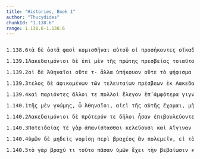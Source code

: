 ```yaml
---
title: "Histories, Book 1"
author: "Thucydides"
chunkId: "1.138.6"
range: 1.138.6-1.138.6
---
```


<pre class="greek prose syntax" data-urn="urn:cts:greekLit:tlg0003.tlg001"><p><span class="subdoc" data-subdoc="1.138.6">1.138.6</span><span class="sentence"><span class=" accusative" data-flags="l-p---na-" data-head="3" data-id="1" data-lemma="ὁ">τὰ </span><span class=" " data-flags="d--------" data-head="4" data-id="2" data-lemma="δέ">δὲ </span><span class=" accusative" data-def="d)Fr, bone, the bleached bones of the dead" data-flags="n-p---na-" data-head="12" data-id="3" data-lemma="ὀστέον">ὀστᾶ </span><span class="verb " data-def="Spir. Prooem., Eratosth.Prooem, say, affirm, assert, shall we say of" data-flags="v3ppia---" data-head="0" data-id="4" data-lemma="φημί">φασὶ </span><span class="verb " data-def="take care of, provide for, receive, treat, attended to" data-flags="v--anp---" data-head="12" data-id="5" data-lemma="κομίζω">κομισθῆναι </span><span class=" genitive" data-def="self, him, her, it, the very one, the same" data-flags="p-s---mg-" data-head="3" data-id="6" data-lemma="αὐτός">αὐτοῦ </span><span class=" nominative" data-flags="l-p---mn-" data-head="8" data-id="7" data-lemma="ὁ">οἱ </span><span class="verb nominative" data-def="to have come, be at hand, be present, reach, belong to" data-flags="v-pppamn-" data-head="4" data-id="8" data-lemma="προσήκω">προσήκοντες </span><span class=" " data-def="to one's house, home, country, homewards, to people's houses" data-flags="d--------" data-head="5" data-id="9" data-lemma="οἴκαδε">οἴκαδε </span><span class="verb genitive" data-def="urge, drive on, exhort, bid, order" data-flags="v-sapamg-" data-head="5" data-id="10" data-lemma="κελεύω">κελεύσαντος </span><span class=" genitive" data-def="the person there, that person, thing, the more remote" data-flags="p-s---mg-" data-head="10" data-id="11" data-lemma="ἐκεῖνος">ἐκείνου </span><span class=" " data-flags="c--------" data-head="4" data-id="12" data-lemma="καί">καὶ </span><span class="verb " data-def="l), Alc, set, put, place, set" data-flags="v--anp---" data-head="12" data-id="13" data-lemma="τίθημι">τεθῆναι </span><span class=" " data-flags="d--------" data-head="13" data-id="14" data-lemma="κρύφα">κρύφα </span><span class=" genitive" data-flags="n-p---mg-" data-head="14" data-id="15" data-lemma="Ἀθήναιος">Ἀθηναίων </span><span class=" " data-def="into, to, into" data-flags="r--------" data-head="13" data-id="16" data-lemma="εἰς">ἐν </span><span class=" dative" data-flags="l-s---fd-" data-head="18" data-id="17" data-lemma="ὁ">τῇ </span><span class=" dative" data-flags="n-s---fd-" data-head="16" data-id="18" data-lemma="Ἀττική">Ἀττικῇ</span><span class=" " data-flags="u--------" data-head="0" data-id="19" data-lemma="·">· </span></span><span class="sentence"><span class=" " data-flags="d--------" data-head="3" data-id="1" data-lemma="οὐ">οὐ </span><span class=" " data-def="for, yes, . . , no, ay doubtless" data-flags="d--------" data-head="3" data-id="2" data-lemma="γάρ">γὰρ </span><span class="verb " data-def="it is allowed, is possible, 'licet esse beatis', since it was possible" data-flags="v3siia---" data-head="0" data-id="3" data-lemma="ἔξεστι">ἐξῆν </span><span class="verb " data-def="honour with funeral rites, to carry out to burial, burial expenses" data-flags="v--pna---" data-head="3" data-id="4" data-lemma="θάπτω">θάπτειν </span><span class=" " data-def="so, thus, as, how" data-flags="d--------" data-head="8" data-id="5" data-lemma="ὡς">ὡς </span><span class=" " data-flags="r--------" data-head="8" data-id="6" data-lemma="ἐπί">ἐπὶ </span><span class=" dative" data-def="abandonment in need, betrayal, treason" data-flags="n-s---fd-" data-head="6" data-id="7" data-lemma="προδοσία">προδοσίᾳ </span><span class="verb genitive" data-def="flee, take flight, ran, flee" data-flags="v-sppamg-" data-head="4" data-id="8" data-lemma="φεύγω">φεύγοντος</span><span class=" " data-flags="u--------" data-head="0" data-id="9" data-lemma=".">. </span></span><span class="sentence"><span class=" nominative" data-flags="l-p---nn-" data-head="20" data-id="1" data-lemma="ὁ">τὰ </span><span class=" " data-def="indeed, of a truth, but, indeed" data-flags="d--------" data-head="20" data-id="2" data-lemma="μέν">μὲν </span><span class=" " data-flags="r--------" data-head="1" data-id="3" data-lemma="κατά">κατὰ </span><span class=" accusative" data-flags="n-s---ma-" data-head="7" data-id="4" data-lemma="Παυσανίας">Παυσανίαν </span><span class=" accusative" data-flags="l-s---ma-" data-head="4" data-id="5" data-lemma="ὁ">τὸν </span><span class=" accusative" data-flags="a-s---ma-" data-head="4" data-id="6" data-lemma="Λακεδαιμόνιος">Λακεδαιμόνιον </span><span class=" " data-flags="c--------" data-head="3" data-id="7" data-lemma="καί">καὶ </span><span class=" accusative" data-flags="n-s---ma-" data-head="7" data-id="8" data-lemma="Θεμιστοκλῆς">Θεμιστοκλέα </span><span class=" accusative" data-flags="l-s---ma-" data-head="8" data-id="9" data-lemma="ὁ">τὸν </span><span class=" accusative" data-flags="a-s---ma-" data-head="8" data-id="10" data-lemma="Ἀθηναῖος">Ἀθηναῖον</span><span class=" " data-flags="u--------" data-head="0" data-id="11" data-lemma=",">, </span><span class=" accusative" data-def="bright, radiant, bright, toga candida" data-flags="a-p---mas" data-head="13" data-id="12" data-lemma="λαμπρός">λαμπροτάτους </span><span class="verb accusative" data-def="come into a new state of being, come into being, to be born" data-flags="v-papmma-" data-head="7" data-id="13" data-lemma="γίγνομαι">γενομένους </span><span class=" genitive" data-flags="l-p---mg-" data-head="17" data-id="14" data-lemma="ὁ">τῶν </span><span class=" " data-flags="r--------" data-head="17" data-id="15" data-lemma="κατά">καθ̓ </span><span class=" accusative" data-def="Stadtrecht von Gortyn, of himself, herself, itself, itself, absolutely" data-flags="p-p---ma-" data-head="15" data-id="16" data-lemma="ἑαυτοῦ">ἑαυτοὺς </span><span class=" genitive" data-def="the Thessalian tribe of which Hellen was the reputed chief, non-Egyptian, pagan" data-flags="n-p---mg-" data-head="12" data-id="17" data-lemma="Ἕλλην">Ἑλλήνων</span><span class=" " data-flags="u--------" data-head="0" data-id="18" data-lemma=",">, </span><span class=" " data-def="in this way, manner, so, thus, thus, as follows" data-flags="d--------" data-head="20" data-id="19" data-lemma="οὕτως">οὕτως </span><span class="verb " data-def="bring to pass, accomplish, fulfil, bring about" data-flags="v3saia---" data-head="0" data-id="20" data-lemma="τελευτάω">ἐτελεύτησεν</span><span class=" " data-flags="u--------" data-head="0" data-id="21" data-lemma=".">. </span></span></p><p><span class="subdoc" data-subdoc="1.139.1">1.139.1</span><span class="sentence"><span class=" nominative" data-flags="n-p---mn-" data-head="11" data-id="1" data-lemma="Λακεδαιμόνιος">Λακεδαιμόνιοι </span><span class=" " data-flags="d--------" data-head="11" data-id="2" data-lemma="δέ">δὲ </span><span class=" " data-flags="r--------" data-head="9" data-id="3" data-lemma="ἐπί">ἐπὶ </span><span class=" " data-def="indeed, of a truth, but, indeed" data-flags="d--------" data-head="11" data-id="4" data-lemma="μέν">μὲν </span><span class=" genitive" data-flags="l-s---fg-" data-head="7" data-id="5" data-lemma="ὁ">τῆς </span><span class=" genitive" data-flags="a-s---fg-" data-head="7" data-id="6" data-lemma="πρῶτος">πρώτης </span><span class=" genitive" data-flags="n-s---fg-" data-head="3" data-id="7" data-lemma="πρέσβεια">πρεσβείας </span><span class=" accusative" data-def="such as this, so good, so noble, so bad, so great a thing" data-flags="p-p---na-" data-head="9" data-id="8" data-lemma="τοιοῦτος">τοιαῦτα </span><span class="verb " data-def="put upon, as a duty, enjoin, order" data-flags="v3paia---" data-head="11" data-id="9" data-lemma="ἐπιτάσσω">ἐπέταξάν </span><span class=" " data-flags="d--------" data-head="11" data-id="10" data-lemma="τε">τε </span><span class=" " data-flags="c--------" data-head="0" data-id="11" data-lemma="καί">καὶ </span><span class="verb " data-def="bid, command in turn, to be bidden, in turn" data-flags="v3paip---" data-head="11" data-id="12" data-lemma="ἀντικελεύω">ἀντεκελεύσθησαν </span><span class=" " data-def="round about, all round, on both sides, pári" data-flags="r--------" data-head="12" data-id="13" data-lemma="περί">περὶ </span><span class=" genitive" data-flags="l-p---mg-" data-head="15" data-id="14" data-lemma="ὁ">τῶν </span><span class=" genitive" data-def="under a curse, pollution, who has invoked a curse upon his head" data-flags="a-p---mg-" data-head="17" data-id="15" data-lemma="ἐναγής">ἐναγῶν </span><span class=" genitive" data-flags="l-s---fg-" data-head="17" data-id="16" data-lemma="ὁ">τῆς </span><span class=" genitive" data-def="driving away, banishing, driving, away" data-flags="n-s---fg-" data-head="13" data-id="17" data-lemma="ἔλασις">ἐλάσεως</span><span class=" " data-flags="u--------" data-head="0" data-id="18" data-lemma="·">· </span></span><span class="sentence"><span class=" accusative" data-def="latter, last, úd, úttaras, uttamás" data-flags="a-s---na-" data-head="15" data-id="1" data-lemma="ὕστερος">ὕστερον </span><span class=" " data-flags="d--------" data-head="15" data-id="2" data-lemma="δέ">δὲ </span><span class="verb nominative" data-def="go to and fro, backwards and forwards, stalk, keep going" data-flags="v-pppamn-" data-head="15" data-id="3" data-lemma="φοιτάω">φοιτῶντες </span><span class=" " data-def="beside, from the side of, from beside, from, beside" data-flags="r--------" data-head="3" data-id="4" data-lemma="παρά">παῤ </span><span class=" accusative" data-flags="n-p---ma-" data-head="4" data-id="5" data-lemma="Ἀθήναιος">Ἀθηναίους </span><span class=" genitive" data-flags="n-s---fg-" data-head="8" data-id="6" data-lemma="Ποτειδαία">Ποτειδαίας </span><span class=" " data-flags="d--------" data-head="10" data-id="7" data-lemma="τε">τε </span><span class="verb " data-def="make rise up and depart, send away, cause to depart, arise and go away, depart again" data-flags="v--pne---" data-head="10" data-id="8" data-lemma="ἀπανίστημι">ἀπανίστασθαι </span><span class="verb " data-def="urge, drive on, exhort, bid, order" data-flags="v3piia---" data-head="15" data-id="9" data-lemma="κελεύω">ἐκέλευον </span><span class=" " data-flags="c--------" data-head="9" data-id="10" data-lemma="καί">καὶ </span><span class=" accusative" data-def="an Aeginetan" data-flags="n-s---fa-" data-head="13" data-id="11" data-lemma="Αἴγινα">Αἴγιναν </span><span class=" accusative" data-def="living under one's own laws, independent, of one's own free will, feeding and ranging at will" data-flags="a-s---fa-" data-head="13" data-id="12" data-lemma="αὐτόνομος">αὐτόνομον </span><span class="verb " data-def="send forth, discharge, throw oneself, give oneself up" data-flags="v--pna---" data-head="10" data-id="13" data-lemma="ἀφίημι">ἀφιέναι</span><span class=" " data-flags="u--------" data-head="0" data-id="14" data-lemma=",">, </span><span class=" " data-flags="c--------" data-head="0" data-id="15" data-lemma="καί">καὶ </span><span class=" " data-flags="d--------" data-head="21" data-id="16" data-lemma="μάλιστα">μάλιστά </span><span class=" " data-def="at least, at any rate, iron, have" data-flags="d--------" data-head="20" data-id="17" data-lemma="γε">γε </span><span class=" genitive" data-flags="a-p---ng-" data-head="20" data-id="18" data-lemma="πᾶς">πάντων </span><span class=" " data-flags="d--------" data-head="20" data-id="19" data-lemma="καί">καὶ </span><span class=" accusative" data-def="visible, manifest, clear, manifest, discovered, known" data-flags="a-p---nas" data-head="21" data-id="20" data-lemma="ἔνδηλος">ἐνδηλότατα </span><span class="verb " data-def="pick out, choose, prefer, foretell, predict" data-flags="v3piia---" data-head="15" data-id="21" data-lemma="προλέγω">προύλεγον </span><span class=" accusative" data-flags="l-s---na-" data-head="25" data-id="22" data-lemma="ὁ">τὸ </span><span class=" " data-def="round about, all round, on both sides, pári" data-flags="r--------" data-head="25" data-id="23" data-lemma="περί">περὶ </span><span class=" genitive" data-def="citizen of Megara" data-flags="n-p---mg-" data-head="23" data-id="24" data-lemma="Μεγαρεύς">Μεγαρέων </span><span class=" accusative" data-def="proposal passed by a majority of votes, measure passed by a popular assembly, decree, act, the decree proposed by" data-flags="n-s---na-" data-head="26" data-id="25" data-lemma="ψήφισμα">ψήφισμα </span><span class="verb dative" data-def="take down, take, down" data-flags="v-papamd-" data-head="29" data-id="26" data-lemma="καθαιρέω">καθελοῦσι </span><span class=" " data-flags="d--------" data-head="29" data-id="27" data-lemma="μή">μὴ </span><span class=" " data-flags="d--------" data-head="29" data-id="28" data-lemma="ἄν">ἂν </span><span class="verb " data-def="come into a new state of being, come into being, to be born" data-flags="v--pne---" data-head="21" data-id="29" data-lemma="γίγνομαι">γίγνεσθαι </span><span class=" accusative" data-def="war, battle, fight, single combat" data-flags="n-s---ma-" data-head="29" data-id="30" data-lemma="πόλεμος">πόλεμον</span><span class=" " data-flags="u--------" data-head="0" data-id="31" data-lemma=",">, </span><span class=" " data-def="in, into, in, in the district of" data-flags="r--------" data-head="34" data-id="32" data-lemma="ἐν">ἐν </span><span class=" dative" data-flags="p-s---nd-" data-head="32" data-id="33" data-lemma="ὅς">ᾧ </span><span class="verb " data-def="verbum, word, will say" data-flags="v3slie---" data-head="25" data-id="34" data-lemma="ἐρῶ">εἴρητο </span><span class=" accusative" data-def="self, him, her, it, the very one, the same" data-flags="p-p---ma-" data-head="37" data-id="35" data-lemma="αὐτός">αὐτοὺς </span><span class=" " data-flags="d--------" data-head="39" data-id="36" data-lemma="μή">μὴ </span><span class="verb " data-def="" data-flags="v--pne---" data-head="34" data-id="37" data-lemma="χράομαι">χρῆσθαι </span><span class=" dative" data-flags="l-p---md-" data-head="39" data-id="38" data-lemma="ὁ">τοῖς </span><span class=" dative" data-def="harbour, havens of refuge from, haven, retreat, refuge" data-flags="n-p---md-" data-head="45" data-id="39" data-lemma="λιμήν">λιμέσι </span><span class=" dative" data-flags="l-p---md-" data-head="39" data-id="40" data-lemma="ὁ">τοῖς </span><span class=" " data-def="in, into, in, in the district of" data-flags="r--------" data-head="39" data-id="41" data-lemma="ἐν">ἐν </span><span class=" dative" data-flags="l-s---fd-" data-head="44" data-id="42" data-lemma="ὁ">τῇ </span><span class=" genitive" data-flags="n-p---mg-" data-head="44" data-id="43" data-lemma="Ἀθήναιος">Ἀθηναίων </span><span class=" dative" data-def="beginning, origin, a foundation, source" data-flags="n-s---fd-" data-head="41" data-id="44" data-lemma="ἀρχή">ἀρχῇ </span><span class=" " data-def="and not, but not), nor, not even, not either" data-flags="c--------" data-head="37" data-id="45" data-lemma="μηδέ">μηδὲ </span><span class=" dative" data-flags="l-s---fd-" data-head="48" data-id="46" data-lemma="ὁ">τῇ </span><span class=" dative" data-def="Attic, Athenian, of, Attic breed" data-flags="a-s---fd-" data-head="48" data-id="47" data-lemma="Ἀττικός">Ἀττικῇ </span><span class=" dative" data-def="assembly, of the People, Amphictyonic Council" data-flags="n-s---fd-" data-head="45" data-id="48" data-lemma="ἀγορά">ἀγορᾷ</span><span class=" " data-flags="u--------" data-head="0" data-id="49" data-lemma=".">. </span></span></p><p><span class="subdoc" data-subdoc="1.139.2">1.139.2</span><span class="sentence"><span class=" nominative" data-flags="l-p---mn-" data-head="3" data-id="1" data-lemma="ὁ">οἱ </span><span class=" " data-flags="d--------" data-head="8" data-id="2" data-lemma="δέ">δὲ </span><span class=" nominative" data-flags="n-p---mn-" data-head="8" data-id="3" data-lemma="Ἀθηναῖος">Ἀθηναῖοι </span><span class=" " data-flags="d--------" data-head="8" data-id="4" data-lemma="οὐτε">οὔτε </span><span class=" accusative" data-flags="l-p---na-" data-head="6" data-id="5" data-lemma="ὁ">τ- </span><span class=" accusative" data-flags="p-p---na-" data-head="7" data-id="6" data-lemma="ἄλλος">ἆλλα </span><span class="verb " data-def="hearken, give ear, answer, answer" data-flags="v3piia---" data-head="8" data-id="7" data-lemma="ὑπακούω">ὑπήκουον </span><span class=" " data-flags="c--------" data-head="0" data-id="8" data-lemma="οὐτε">οὔτε </span><span class=" accusative" data-flags="l-s---na-" data-head="10" data-id="9" data-lemma="ὁ">τὸ </span><span class=" accusative" data-def="proposal passed by a majority of votes, measure passed by a popular assembly, decree, act, the decree proposed by" data-flags="n-s---na-" data-head="11" data-id="10" data-lemma="ψήφισμα">ψήφισμα </span><span class="verb " data-def="take down, take, down" data-flags="v3piia---" data-head="8" data-id="11" data-lemma="καθαιρέω">καθῄρουν</span><span class=" " data-flags="u--------" data-head="0" data-id="12" data-lemma=",">, </span><span class="verb nominative" data-def="summon, invoke, invoke" data-flags="v-pppamn-" data-head="8" data-id="13" data-lemma="ἐπικαλέω">ἐπικαλοῦντες </span><span class=" accusative" data-def="cultivation of another's land, encroachment upon, right of mutual tillage, treatment, discussion" data-flags="n-s---fa-" data-head="23" data-id="14" data-lemma="ἐπεργασία">ἐπεργασίαν </span><span class=" dative" data-def="citizen of Megara" data-flags="n-p---md-" data-head="13" data-id="15" data-lemma="Μεγαρεύς">Μεγαρεῦσι </span><span class=" genitive" data-flags="l-s---fg-" data-head="17" data-id="16" data-lemma="ὁ">τῆς </span><span class=" genitive" data-def="earth, heaven, land" data-flags="n-s---fg-" data-head="14" data-id="17" data-lemma="γῆ">γῆς </span><span class=" genitive" data-flags="l-s---fg-" data-head="17" data-id="18" data-lemma="ὁ">τῆς </span><span class=" genitive" data-def="filled with, manifesting divine power, supernatural, great" data-flags="a-s---fg-" data-head="20" data-id="19" data-lemma="ἱερός">ἱερᾶς </span><span class=" " data-flags="c--------" data-head="17" data-id="20" data-lemma="καί">καὶ </span><span class=" genitive" data-flags="l-s---fg-" data-head="17" data-id="21" data-lemma="ὁ">τῆς </span><span class=" genitive" data-def="without boundaries, debatable, limitless, indeterminate" data-flags="a-s---fg-" data-head="20" data-id="22" data-lemma="ἀόριστος">ἀορίστου </span><span class=" " data-flags="c--------" data-head="13" data-id="23" data-lemma="καί">καὶ </span><span class=" genitive" data-def="one taken in war and sold as a slave, captive, low fellow" data-flags="n-p---ng-" data-head="25" data-id="24" data-lemma="ἀνδράποδον">ἀνδραπόδων </span><span class=" accusative" data-def="reception, reception, entertainment, hospitality" data-flags="n-s---fa-" data-head="23" data-id="25" data-lemma="ὑποδοχή">ὑποδοχὴν </span><span class=" genitive" data-flags="l-p---ng-" data-head="24" data-id="26" data-lemma="ὁ">τῶν </span><span class="verb genitive" data-def="put away, remove, keep out of the way, hinder from, frustrate" data-flags="v-pppeng-" data-head="24" data-id="27" data-lemma="ἀφίστημι">ἀφισταμένων</span><span class=" " data-flags="u--------" data-head="0" data-id="28" data-lemma=".">. </span></span></p><p><span class="subdoc" data-subdoc="1.139.3">1.139.3</span><span class="sentence"><span class=" accusative" data-def="coming to pass, performance, consummation, fulfilment, execution, result" data-flags="n-s---na-" data-head="54" data-id="1" data-lemma="τέλος">τέλος </span><span class=" " data-flags="d--------" data-head="54" data-id="2" data-lemma="δέ">δὲ </span><span class="verb genitive" data-def="arrive at, come to, reach:, came up to, came to" data-flags="v-papmmg-" data-head="17" data-id="3" data-lemma="ἀφικνέομαι">ἀφικομένων </span><span class=" genitive" data-flags="l-p---mg-" data-head="6" data-id="4" data-lemma="ὁ">τῶν </span><span class=" genitive" data-def="last, last, endings" data-flags="a-p---mg-" data-head="6" data-id="5" data-lemma="τελευταῖος">τελευταίων </span><span class=" genitive" data-def="old man, the elder, elders" data-flags="n-p---mg-" data-head="9" data-id="6" data-lemma="πρέσβυς">πρέσβεων </span><span class=" " data-def="from out of, from, out of, forth from" data-flags="r--------" data-head="3" data-id="7" data-lemma="ἐκ">ἐκ </span><span class=" genitive" data-def="" data-flags="n-s---fg-" data-head="7" data-id="8" data-lemma="Λακεδαίμων">Λακεδαίμονος</span><span class=" " data-flags="u--------" data-head="17" data-id="9" data-lemma=",">, </span><span class=" genitive" data-flags="n-s---mg-" data-head="14" data-id="10" data-lemma="Ῥαμφίας">Ῥαμφίου </span><span class=" " data-flags="d--------" data-head="14" data-id="11" data-lemma="τε">τε </span><span class=" " data-flags="d--------" data-head="14" data-id="12" data-lemma="καί">καὶ </span><span class=" genitive" data-flags="n-s---mg-" data-head="14" data-id="13" data-lemma="Μελήσιππος">Μελησίππου </span><span class=" " data-flags="c--------" data-head="9" data-id="14" data-lemma="καί">καὶ </span><span class=" genitive" data-def="" data-flags="n-s---mg-" data-head="14" data-id="15" data-lemma="Ἀγήσανδρος">Ἀγησάνδρου</span><span class=" " data-flags="u--------" data-head="0" data-id="16" data-lemma=",">, </span><span class=" " data-flags="c--------" data-head="54" data-id="17" data-lemma="καί">καὶ </span><span class="verb genitive" data-flags="v-pppamg-" data-head="17" data-id="18" data-lemma="λέγω">λεγόντων </span><span class=" accusative" data-flags="a-s---na-" data-head="21" data-id="19" data-lemma="ἄλλος">ἄλλο </span><span class=" " data-def="indeed, of a truth, but, indeed" data-flags="d--------" data-head="27" data-id="20" data-lemma="μέν">μὲν </span><span class=" accusative" data-def="not one, no one, none, no set" data-flags="p-s---na-" data-head="27" data-id="21" data-lemma="οὐδείς">οὐδὲν </span><span class=" genitive" data-flags="p-p---ng-" data-head="62" data-id="22" data-lemma="ὅς">ὧν </span><span class=" accusative" data-def="before, in front, fore, in front" data-flags="a-s---na-" data-head="24" data-id="23" data-lemma="πρότερος">πρότερον </span><span class="verb " data-def="to be accustomed, to be wont, after his wont, is the custom" data-flags="v3plia---" data-head="21" data-id="24" data-lemma="ἔθω">εἰώθεσαν</span><span class=" " data-flags="u--------" data-head="0" data-id="25" data-lemma=",">, </span><span class=" accusative" data-def="self, him, her, it, the very one, the same" data-flags="a-p---na-" data-head="28" data-id="26" data-lemma="αὐτός">αὐτὰ </span><span class=" " data-flags="c--------" data-head="18" data-id="27" data-lemma="δέ">δὲ </span><span class=" accusative" data-def="this, nearer, more remote" data-flags="p-p---na-" data-head="63" data-id="28" data-lemma="ὅδε">τάδε </span><span class=" " data-flags="c--------" data-head="63" data-id="29" data-lemma="ὅτι">ὅτι </span><span class=" nominative" data-flags="n-p---mn-" data-head="31" data-id="30" data-lemma="Λακεδαιμόνιος">Λακεδαιμόνιοι </span><span class="verb " data-def="will, wish, be willing, wish is will, willed" data-flags="v3ppie---" data-head="37" data-id="31" data-lemma="βούλομαι">βούλονται </span><span class=" accusative" data-flags="l-s---fa-" data-head="33" data-id="32" data-lemma="ὁ">τὴν </span><span class=" accusative" data-def="peace, time of peace, peace" data-flags="n-s---fa-" data-head="34" data-id="33" data-lemma="εἰρήνη">εἰρήνην </span><span class="verb " data-flags="v--pna---" data-head="31" data-id="34" data-lemma="εἰμί">εἶναι</span><span class=" " data-flags="u--------" data-head="0" data-id="35" data-lemma=",">, </span><span class="verb " data-flags="v3spoa---" data-head="37" data-id="36" data-lemma="εἰμί">εἴη </span><span class=" " data-flags="c--------" data-head="29" data-id="37" data-lemma="δέ">δ̓ </span><span class=" " data-flags="d--------" data-head="36" data-id="38" data-lemma="ἄν">ἂν </span><span class=" " data-flags="c--------" data-head="36" data-id="39" data-lemma="εἰ">εἰ </span><span class=" accusative" data-flags="l-p---ma-" data-head="41" data-id="40" data-lemma="ὁ">τοὺς </span><span class=" accusative" data-def="the Thessalian tribe of which Hellen was the reputed chief, non-Egyptian, pagan" data-flags="n-p---ma-" data-head="43" data-id="41" data-lemma="Ἕλλην">Ἕλληνας </span><span class=" accusative" data-def="living under one's own laws, independent, of one's own free will, feeding and ranging at will" data-flags="a-p---ma-" data-head="43" data-id="42" data-lemma="αὐτόνομος">αὐτονόμους </span><span class="verb " data-def="send forth, discharge, throw oneself, give oneself up" data-flags="v2paoa---" data-head="39" data-id="43" data-lemma="ἀφίημι">ἀφεῖτε</span><span class=" " data-flags="u--------" data-head="0" data-id="44" data-lemma=",">, </span><span class="verb nominative" data-def="make, do, make, produce" data-flags="v-papamn-" data-head="52" data-id="45" data-lemma="ποιέω">ποιήσαντες </span><span class=" accusative" data-def="assembly duly summoned, an assembly, an assembly" data-flags="n-s---fa-" data-head="45" data-id="46" data-lemma="ἐκκλησία">ἐκκλησίαν </span><span class=" nominative" data-flags="l-p---mn-" data-head="48" data-id="47" data-lemma="ὁ">οἱ </span><span class=" nominative" data-flags="n-p---mn-" data-head="52" data-id="48" data-lemma="Ἀθηναῖος">Ἀθηναῖοι </span><span class=" accusative" data-def="means of knowing, mark, token, organ by which one perceives" data-flags="n-p---fa-" data-head="52" data-id="49" data-lemma="γνώμη">γνώμας </span><span class=" dative" data-def="Rendic.Pont. Accad.Rom. di Arch, they, them, them" data-flags="p-p---md-" data-head="52" data-id="50" data-lemma="σφεῖς">σφίσιν </span><span class=" dative" data-def="self, him, her, it, the very one, the same" data-flags="a-p---md-" data-head="50" data-id="51" data-lemma="αὐτός">αὐτοῖς </span><span class="verb " data-def="set before, set out, set before oneself, have set before one, cause" data-flags="v3piia---" data-head="54" data-id="52" data-lemma="προτίθημι">προυτίθεσαν</span><span class=" " data-flags="u--------" data-head="0" data-id="53" data-lemma=",">, </span><span class=" " data-flags="c--------" data-head="0" data-id="54" data-lemma="καί">καὶ </span><span class="verb " data-def="expect, think, suppose, imagine, thought" data-flags="v3siia---" data-head="54" data-id="55" data-lemma="δοκέω">ἐδόκει </span><span class=" " data-def="once, once only, once for all, once, yet" data-flags="d--------" data-head="60" data-id="56" data-lemma="ἅπαξ">ἅπαξ </span><span class=" " data-def="round about, all round, on both sides, pári" data-flags="r--------" data-head="59" data-id="57" data-lemma="περί">περὶ </span><span class=" genitive" data-def="sṃ-, quite all, the whole, all together" data-flags="a-p---ng-" data-head="57" data-id="58" data-lemma="ἅπας">ἁπάντων </span><span class="verb accusative" data-def="take counsel, deliberate, determine, resolve after deliberation" data-flags="v-papmma-" data-head="60" data-id="59" data-lemma="βουλεύω">βουλευσαμένους </span><span class="verb " data-def="set apart, to be parted or separated, parted from the throng" data-flags="v--anm---" data-head="55" data-id="60" data-lemma="ἀποκρίνω">ἀποκρίνασθαι</span><span class=" " data-flags="u--------" data-head="0" data-id="61" data-lemma=".">. </span></span></p><p><span class="subdoc" data-subdoc="1.139.4">1.139.4</span><span class="sentence"><span class=" " data-flags="d--------" data-head="28" data-id="1" data-lemma="καί">καὶ </span><span class="verb nominative" data-flags="v-pppamn-" data-head="6" data-id="2" data-lemma="πάρειμι">παριόντες </span><span class=" nominative" data-flags="p-p---mn-" data-head="6" data-id="3" data-lemma="ἄλλος">ἄλλοι </span><span class=" " data-flags="d--------" data-head="28" data-id="4" data-lemma="τε">τε </span><span class=" nominative" data-def="many, many, many" data-flags="a-p---mn-" data-head="3" data-id="5" data-lemma="πολύς">πολλοὶ </span><span class="verb " data-flags="v3piia---" data-head="28" data-id="6" data-lemma="λέγω">ἔλεγον </span><span class=" " data-flags="r--------" data-head="9" data-id="7" data-lemma="ἐπί">ἐπ̓ </span><span class=" accusative" data-def="either, both of two, each one" data-flags="a-p---na-" data-head="7" data-id="8" data-lemma="ἀμφότερος">ἀμφότερα </span><span class="verb nominative" data-def="come into a new state of being, come into being, to be born" data-flags="v-pppemn-" data-head="6" data-id="9" data-lemma="γίγνομαι">γιγνόμενοι </span><span class=" dative" data-flags="l-p---fd-" data-head="11" data-id="10" data-lemma="ὁ">ταῖς </span><span class=" dative" data-def="means of knowing, mark, token, organ by which one perceives" data-flags="n-p---fd-" data-head="9" data-id="11" data-lemma="γνώμη">γνώμαις </span><span class=" " data-flags="d--------" data-head="16" data-id="12" data-lemma="καί">καὶ </span><span class=" " data-def="so, thus, as, how" data-flags="c--------" data-head="16" data-id="13" data-lemma="ὡς">ὡς </span><span class="verb " data-flags="v3spia---" data-head="13" data-id="14" data-lemma="χρή">χρὴ </span><span class="verb " data-def="to be at war, make war, with" data-flags="v--pna---" data-head="14" data-id="15" data-lemma="πολεμέω">πολεμεῖν </span><span class=" " data-flags="c--------" data-head="6" data-id="16" data-lemma="καί">καὶ </span><span class=" " data-def="so, thus, as, how" data-flags="c--------" data-head="16" data-id="17" data-lemma="ὡς">ὡς </span><span class=" " data-flags="d--------" data-head="20" data-id="18" data-lemma="μή">μὴ </span><span class=" accusative" data-def="at one's feet, coming in the way, meeting, in the way, presenting an obstacle, impeding" data-flags="a-s---na-" data-head="20" data-id="19" data-lemma="ἐμπόδιος">ἐμπόδιον </span><span class="verb " data-flags="v--pna---" data-head="25" data-id="20" data-lemma="εἰμί">εἶναι </span><span class=" accusative" data-flags="l-s---na-" data-head="22" data-id="21" data-lemma="ὁ">τὸ </span><span class=" accusative" data-def="proposal passed by a majority of votes, measure passed by a popular assembly, decree, act, the decree proposed by" data-flags="n-s---na-" data-head="20" data-id="22" data-lemma="ψήφισμα">ψήφισμα </span><span class=" genitive" data-def="peace, time of peace, peace" data-flags="n-s---fg-" data-head="19" data-id="23" data-lemma="εἰρήνη">εἰρήνης</span><span class=" " data-flags="u--------" data-head="0" data-id="24" data-lemma=",">, </span><span class=" " data-def="otheruise, but, not only . . but" data-flags="c--------" data-head="51" data-id="25" data-lemma="ἀλλά">ἀλλὰ </span><span class="verb " data-def="take down, take, down" data-flags="v--ana---" data-head="25" data-id="26" data-lemma="καθαιρέω">καθελεῖν</span><span class=" " data-flags="u--------" data-head="0" data-id="27" data-lemma=",">, </span><span class=" " data-flags="c--------" data-head="0" data-id="28" data-lemma="καί">καὶ </span><span class="verb nominative" data-def="ibo, go by, beside, past, pass by" data-flags="v-sapamn-" data-head="48" data-id="29" data-lemma="παρέρχομαι">παρελθὼν </span><span class=" nominative" data-flags="n-s---mn-" data-head="33" data-id="30" data-lemma="Περικλῆς">Περικλῆς </span><span class=" nominative" data-flags="l-s---mn-" data-head="30" data-id="31" data-lemma="ὁ">ὁ </span><span class=" genitive" data-flags="n-s---mg-" data-head="30" data-id="32" data-lemma="Ξάνθιππος">Ξανθίππου</span><span class=" " data-flags="u--------" data-head="48" data-id="33" data-lemma=",">, </span><span class=" nominative" data-def="nar-, ner-, nṛ-, nṛ" data-flags="n-s---mn-" data-head="33" data-id="34" data-lemma="ἀνήρ">ἀνὴρ </span><span class=" " data-flags="r--------" data-head="39" data-id="35" data-lemma="κατά">κατ̓ </span><span class=" accusative" data-def="the person there, that person, thing, the more remote" data-flags="a-s---ma-" data-head="38" data-id="36" data-lemma="ἐκεῖνος">ἐκεῖνον </span><span class=" accusative" data-flags="l-s---ma-" data-head="38" data-id="37" data-lemma="ὁ">τὸν </span><span class=" accusative" data-def="time, a, time" data-flags="n-s---ma-" data-head="35" data-id="38" data-lemma="χρόνος">χρόνον </span><span class=" nominative" data-def="before, in front, fore, in front" data-flags="a-s---mn-" data-head="34" data-id="39" data-lemma="πρότερος">πρῶτος </span><span class=" genitive" data-flags="n-p---mg-" data-head="39" data-id="40" data-lemma="Ἀθήναιος">Ἀθηναίων</span><span class=" " data-flags="u--------" data-head="0" data-id="41" data-lemma=",">, </span><span class="verb " data-flags="v--pna---" data-head="44" data-id="42" data-lemma="λέγω">λέγειν </span><span class=" " data-flags="d--------" data-head="44" data-id="43" data-lemma="τε">τε </span><span class=" " data-flags="c--------" data-head="46" data-id="44" data-lemma="καί">καὶ </span><span class="verb " data-def="pass through, pass over, experience certain for-, tunes, fare" data-flags="v--pna---" data-head="44" data-id="45" data-lemma="πράσσω">πράσσειν </span><span class=" nominative" data-def="strong, mighty, the ablest-bodied men, sound in limb" data-flags="a-s---mns" data-head="34" data-id="46" data-lemma="δυνατός">δυνατώτατος</span><span class=" " data-flags="u--------" data-head="0" data-id="47" data-lemma=",">, </span><span class="verb " data-def="exhort, recommend, advise, advise, advise" data-flags="v3siia---" data-head="28" data-id="48" data-lemma="παραινέω">παρῄνει </span><span class=" accusative" data-def="such as this, such as you see, so great, so bad" data-flags="p-p---na-" data-head="48" data-id="49" data-lemma="τοιόσδε">τοιάδε</span><span class=" " data-flags="u--------" data-head="0" data-id="50" data-lemma=".">. </span></span></p><p><span class="subdoc" data-subdoc="1.140.1">1.140.1</span><span class="sentence"><span class=" genitive" data-flags="l-s---fg-" data-head="3" data-id="1" data-lemma="ὁ">τῆς </span><span class=" " data-def="indeed, of a truth, but, indeed" data-flags="d--------" data-head="11" data-id="2" data-lemma="μέν">μὲν </span><span class=" genitive" data-def="means of knowing, mark, token, organ by which one perceives" data-flags="n-s---fg-" data-head="11" data-id="3" data-lemma="γνώμη">γνώμης</span><span class=" " data-flags="u--------" data-head="0" data-id="4" data-lemma=",">, </span><span class=" " data-flags="i--------" data-head="6" data-id="5" data-lemma="ὦ">ὦ </span><span class=" vocative" data-flags="n-p---mv-" data-head="11" data-id="6" data-lemma="Ἀθηναῖος">Ἀθηναῖοι</span><span class=" " data-flags="u--------" data-head="0" data-id="7" data-lemma=",">, </span><span class=" " data-def="ever, always, Eq, until now" data-flags="d--------" data-head="11" data-id="8" data-lemma="ἀεί">αἰεὶ </span><span class=" genitive" data-flags="l-s---fg-" data-head="3" data-id="9" data-lemma="ὁ">τῆς </span><span class=" genitive" data-def="self, him, her, it, the very one, the same" data-flags="a-s---fg-" data-head="3" data-id="10" data-lemma="αὐτός">αὐτῆς </span><span class="verb " data-flags="v1spie---" data-head="0" data-id="11" data-lemma="ἔχω">ἔχομαι</span><span class=" " data-flags="u--------" data-head="0" data-id="12" data-lemma=",">, </span><span class=" " data-flags="d--------" data-head="14" data-id="13" data-lemma="μή">μὴ </span><span class="verb " data-flags="v--pna---" data-head="3" data-id="14" data-lemma="εἴκω">εἴκειν </span><span class=" dative" data-def="" data-flags="n-p---md-" data-head="14" data-id="15" data-lemma="Πελοποννήσιοι">Πελοποννησίοις</span><span class=" " data-flags="u--------" data-head="0" data-id="16" data-lemma=",">, </span><span class=" " data-def="even, although, albeit" data-flags="d--------" data-head="18" data-id="17" data-lemma="καίπερ">καίπερ </span><span class="verb nominative" data-def="" data-flags="v-srpamn-" data-head="11" data-id="18" data-lemma="οἶδα">εἰδὼς </span><span class=" accusative" data-flags="l-p---ma-" data-head="20" data-id="19" data-lemma="ὁ">τοὺς </span><span class=" accusative" data-def="man, gods, the men" data-flags="n-p---ma-" data-head="35" data-id="20" data-lemma="ἄνθρωπος">ἀνθρώπους </span><span class=" " data-flags="d--------" data-head="23" data-id="21" data-lemma="οὐ">οὐ </span><span class=" dative" data-flags="l-s---fd-" data-head="24" data-id="22" data-lemma="ὁ">τῇ </span><span class=" dative" data-def="self, him, her, it, the very one, the same" data-flags="a-s---fd-" data-head="24" data-id="23" data-lemma="αὐτός">αὐτῇ </span><span class=" dative" data-def="natural impulse, propensity, temperament, disposition, mood" data-flags="n-s---fd-" data-head="28" data-id="24" data-lemma="ὀργή">ὀργῇ </span><span class="verb accusative" data-def="persuade, convince, persuade, move, persuade" data-flags="v-pppema-" data-head="28" data-id="25" data-lemma="ἀναπείθω">ἀναπειθομένους </span><span class=" " data-flags="d--------" data-head="28" data-id="26" data-lemma="τε">τε </span><span class="verb " data-def="to be at war, make war, with" data-flags="v--pna---" data-head="25" data-id="27" data-lemma="πολεμέω">πολεμεῖν </span><span class=" " data-flags="c--------" data-head="35" data-id="28" data-lemma="καί">καὶ </span><span class=" " data-def="in, into, in, in the district of" data-flags="r--------" data-head="32" data-id="29" data-lemma="ἐν">ἐν </span><span class=" dative" data-flags="l-s---nd-" data-head="31" data-id="30" data-lemma="ὁ">τῷ </span><span class=" dative" data-def="weorc, var[schwa]za, work" data-flags="n-s---nd-" data-head="29" data-id="31" data-lemma="ἔργον">ἔργῳ </span><span class="verb accusative" data-def="pass through, pass over, experience certain for-, tunes, fare" data-flags="v-pppama-" data-head="28" data-id="32" data-lemma="πράσσω">πράσσοντας</span><span class=" " data-flags="u--------" data-head="0" data-id="33" data-lemma=",">, </span><span class=" " data-def="on the side of, in the direction of, from, at, to, práti" data-flags="r--------" data-head="41" data-id="34" data-lemma="πρός">πρὸς </span><span class=" " data-flags="c--------" data-head="18" data-id="35" data-lemma="δέ">δὲ </span><span class=" accusative" data-flags="l-p---fa-" data-head="37" data-id="36" data-lemma="ὁ">τὰς </span><span class=" accusative" data-def="bringing together, collecting, conjunction, comparison" data-flags="n-p---fa-" data-head="34" data-id="37" data-lemma="συμφορά">ξυμφορὰς </span><span class=" " data-flags="d--------" data-head="40" data-id="38" data-lemma="καί">καὶ </span><span class=" accusative" data-flags="l-p---fa-" data-head="40" data-id="39" data-lemma="ὁ">τὰς </span><span class=" accusative" data-def="means of knowing, mark, token, organ by which one perceives" data-flags="n-p---fa-" data-head="41" data-id="40" data-lemma="γνώμη">γνώμας </span><span class="verb accusative" data-def="Studien zum griech. Perf, turn, direct" data-flags="v-pppema-" data-head="35" data-id="41" data-lemma="τρέπω">τρεπομένους</span><span class=" " data-flags="u--------" data-head="0" data-id="42" data-lemma=".">. </span></span><span class="sentence"><span class="verb " data-def="Inscr. destombeaux des rois, I know, a)ware" data-flags="v1spia---" data-head="12" data-id="1" data-lemma="ὁράω">ὁρῶ </span><span class=" " data-flags="d--------" data-head="12" data-id="2" data-lemma="δέ">δὲ </span><span class=" " data-flags="d--------" data-head="6" data-id="3" data-lemma="καί">καὶ </span><span class=" " data-flags="d--------" data-head="1" data-id="4" data-lemma="νῦν">νῦν </span><span class=" accusative" data-def="like, resembling, similar, more like" data-flags="a-p---na-" data-head="6" data-id="5" data-lemma="ὅμοιος">ὁμοῖα </span><span class=" " data-flags="c--------" data-head="8" data-id="6" data-lemma="καί">καὶ </span><span class=" accusative" data-def="coming alongside of, coming near, nearly resembling, nearly equal, about as many" data-flags="a-p---na-" data-head="6" data-id="7" data-lemma="παραπλήσιος">παραπλήσια </span><span class=" accusative" data-def="to be given as advice, one must advise" data-flags="a-p---na-" data-head="10" data-id="8" data-lemma="συμβουλευτέος">ξυμβουλευτέα </span><span class=" dative" data-def="I at least, for my part, indeed, for myself, me, we two" data-flags="p1s---md-" data-head="10" data-id="9" data-lemma="ἐγώ">μοι </span><span class="verb accusative" data-flags="v-pppana-" data-head="1" data-id="10" data-lemma="εἰμί">ὄντα</span><span class=" " data-flags="u--------" data-head="0" data-id="11" data-lemma=",">, </span><span class=" " data-flags="c--------" data-head="0" data-id="12" data-lemma="καί">καὶ </span><span class=" accusative" data-flags="l-p---ma-" data-head="29" data-id="13" data-lemma="ὁ">τοὺς </span><span class="verb accusative" data-def="persuade, convince, persuade, move, persuade" data-flags="v-pppema-" data-head="13" data-id="14" data-lemma="ἀναπείθω">ἀναπειθομένους </span><span class=" genitive" data-def="thou, thou at least, for thy part, you two, both of you" data-flags="p-p---mg-" data-head="13" data-id="15" data-lemma="σύ">ὑμῶν </span><span class="verb " data-def="set right, proved, tested, hold" data-flags="v1spia---" data-head="12" data-id="16" data-lemma="δικαιόω">δικαιῶ </span><span class=" dative" data-flags="l-p---md-" data-head="19" data-id="17" data-lemma="ὁ">τοῖς </span><span class=" " data-flags="d--------" data-head="19" data-id="18" data-lemma="κοινῇ">κοινῇ </span><span class="verb dative" data-def="expect, think, suppose, imagine, thought" data-flags="v-papamd-" data-head="14" data-id="19" data-lemma="δοκέω">δόξασιν</span><span class=" " data-flags="u--------" data-head="0" data-id="20" data-lemma=",">, </span><span class=" " data-def="if haply, if, soever" data-flags="c--------" data-head="27" data-id="21" data-lemma="ἐάν">ἢν </span><span class=" " data-flags="d--------" data-head="25" data-id="22" data-lemma="ἄρα">ἄρα </span><span class=" accusative" data-def="any one, any thing, who? what?, si se" data-flags="p-s---na-" data-head="25" data-id="23" data-lemma="τις">τι </span><span class=" " data-flags="d--------" data-head="25" data-id="24" data-lemma="καί">καὶ </span><span class="verb " data-def="make to fall, overthrow, by tripping up, trip up in wrestling, throw" data-flags="v1ppse---" data-head="21" data-id="25" data-lemma="σφάλλω">σφαλλώμεθα</span><span class=" " data-flags="u--------" data-head="0" data-id="26" data-lemma=",">, </span><span class="verb " data-def="come to aid, succour, assist, aid, maintain, rights" data-flags="v--pna---" data-head="29" data-id="27" data-lemma="βοηθέω">βοηθεῖν</span><span class=" " data-flags="u--------" data-head="0" data-id="28" data-lemma=",">, </span><span class=" " data-flags="c--------" data-head="16" data-id="29" data-lemma="ἤ">ἢ </span><span class=" " data-def="and not, but not), nor, not even, not either" data-flags="d--------" data-head="34" data-id="30" data-lemma="μηδέ">μηδὲ </span><span class="verb accusative" data-def="set upright, erect, set straight, have" data-flags="v-pppama-" data-head="34" data-id="31" data-lemma="κατορθόω">κατορθοῦντας </span><span class=" genitive" data-flags="l-s---fg-" data-head="33" data-id="32" data-lemma="ὁ">τῆς </span><span class=" genitive" data-def="uniting, union, faculty of quick comprehension, mother-wit, sagacity, intelligence in" data-flags="n-s---fg-" data-head="34" data-id="33" data-lemma="σύνεσις">ξυνέσεως </span><span class="verb " data-def="alter the make of, remodel, re-compose" data-flags="v--pne---" data-head="29" data-id="34" data-lemma="μεταποιέω">μεταποιεῖσθαι</span><span class=" " data-flags="u--------" data-head="0" data-id="35" data-lemma=".">. </span></span><span class="sentence"><span class="verb " data-def="take upon oneself, accept, admit, approve, give ear to, believe" data-flags="v3spie---" data-head="0" data-id="1" data-lemma="ἐνδέχομαι">ἐνδέχεται </span><span class=" " data-def="for, yes, . . , no, ay doubtless" data-flags="d--------" data-head="1" data-id="2" data-lemma="γάρ">γὰρ </span><span class=" accusative" data-flags="l-p---fa-" data-head="4" data-id="3" data-lemma="ὁ">τὰς </span><span class=" accusative" data-def="bringing together, collecting, conjunction, comparison" data-flags="n-p---fa-" data-head="10" data-id="4" data-lemma="συμφορά">ξυμφορὰς </span><span class=" genitive" data-flags="l-p---ng-" data-head="6" data-id="5" data-lemma="ὁ">τῶν </span><span class=" genitive" data-def="deed, act, act, occurrence, matter, affair" data-flags="n-p---ng-" data-head="4" data-id="6" data-lemma="πρᾶγμα">πραγμάτων </span><span class=" " data-flags="d--------" data-head="8" data-id="7" data-lemma="οὐ">οὐχ </span><span class=" accusative" data-def="inferior, weaker, not so good" data-flags="a-s---nac" data-head="9" data-id="8" data-lemma="ἥσσων">ἧσσον </span><span class=" " data-def="ignorant, stupid, unmanageable, without knowledge of" data-flags="d--------" data-head="10" data-id="9" data-lemma="ἀμαθής">ἀμαθῶς </span><span class="verb " data-def="make room for another, give way, withdraw, gave way, put back, retire" data-flags="v--ana---" data-head="1" data-id="10" data-lemma="χωρέω">χωρῆσαι </span><span class=" " data-flags="c--------" data-head="8" data-id="11" data-lemma="ἤ">ἢ </span><span class=" " data-flags="d--------" data-head="14" data-id="12" data-lemma="καί">καὶ </span><span class=" accusative" data-flags="l-p---fa-" data-head="14" data-id="13" data-lemma="ὁ">τὰς </span><span class=" accusative" data-flags="n-p---fa-" data-head="18" data-id="14" data-lemma="διάνοια">διανοίας </span><span class=" genitive" data-flags="l-s---mg-" data-head="16" data-id="15" data-lemma="ὁ">τοῦ </span><span class=" genitive" data-def="man, gods, the men" data-flags="n-s---mg-" data-head="14" data-id="16" data-lemma="ἄνθρωπος">ἀνθρώπου</span><span class=" " data-flags="u--------" data-head="0" data-id="17" data-lemma="·">· </span></span><span class="sentence"><span class=" " data-def="through, in a line, right through" data-flags="r--------" data-head="13" data-id="1" data-lemma="διά">δἰ </span><span class=" accusative" data-def="the very man who, the very thing which, the same as, wherefore" data-flags="p-s---na-" data-head="1" data-id="2" data-lemma="ὅσπερ">ὅπερ </span><span class=" " data-flags="d--------" data-head="5" data-id="3" data-lemma="καί">καὶ </span><span class=" accusative" data-flags="l-s---fa-" data-head="5" data-id="4" data-lemma="ὁ">τὴν </span><span class=" accusative" data-def="act, act, action" data-flags="n-s---fa-" data-head="14" data-id="5" data-lemma="τύχη">τύχην</span><span class=" " data-flags="u--------" data-head="0" data-id="6" data-lemma=",">, </span><span class=" nominative" data-def="as great as, how great, as much as, how much, as far as, how far" data-flags="a-s---fn-" data-head="11" data-id="7" data-lemma="ὅσος">ὅσα </span><span class=" " data-flags="d--------" data-head="11" data-id="8" data-lemma="ἄν">ἂν </span><span class=" " data-def="beside, from the side of, from beside, from, beside" data-flags="r--------" data-head="11" data-id="9" data-lemma="παρά">παρὰ </span><span class=" accusative" data-def="computation, reckoning, account, accounts" data-flags="n-s---ma-" data-head="9" data-id="10" data-lemma="λόγος">λόγον </span><span class="verb " data-def="stand with the feet together, with closed feet, to be joined to" data-flags="v3sasa---" data-head="5" data-id="11" data-lemma="συμβαίνω">ξυμβῇ</span><span class=" " data-flags="u--------" data-head="0" data-id="12" data-lemma=",">, </span><span class="verb " data-def="to be accustomed, to be wont, after his wont, is the custom" data-flags="v1pria---" data-head="0" data-id="13" data-lemma="ἔθω">εἰώθαμεν </span><span class="verb " data-def="accuse, censure, to accuse, accuse" data-flags="v--pne---" data-head="13" data-id="14" data-lemma="αἰτιάομαι">αἰτιᾶσθαι</span><span class=" " data-flags="u--------" data-head="0" data-id="15" data-lemma=".">. </span></span></p><p><span class="subdoc" data-subdoc="1.140.2">1.140.2</span><span class="sentence"><span class=" nominative" data-flags="n-p---mn-" data-head="6" data-id="1" data-lemma="Λακεδαιμόνιος">Λακεδαιμόνιοι </span><span class=" " data-flags="d--------" data-head="6" data-id="2" data-lemma="δέ">δὲ </span><span class=" accusative" data-def="before, in front, fore, in front" data-flags="a-s---na-" data-head="9" data-id="3" data-lemma="πρότερος">πρότερόν </span><span class=" " data-flags="d--------" data-head="9" data-id="4" data-lemma="τε">τε </span><span class=" nominative" data-flags="a-p---mn-" data-head="6" data-id="5" data-lemma="δῆλος">δῆλοι </span><span class="verb " data-flags="v3piia---" data-head="0" data-id="6" data-lemma="εἰμί">ἦσαν </span><span class="verb nominative" data-def="plot, contrive against, plot against, lay snares for, tamper with" data-flags="v-pppamn-" data-head="6" data-id="7" data-lemma="ἐπιβουλεύω">ἐπιβουλεύοντες </span><span class=" dative" data-def="I at least, for my part, indeed, for myself, me, we two" data-flags="p1p---md-" data-head="7" data-id="8" data-lemma="ἐγώ">ἡμῖν </span><span class=" " data-flags="c--------" data-head="7" data-id="9" data-lemma="καί">καὶ </span><span class=" " data-flags="d--------" data-head="9" data-id="10" data-lemma="νῦν">νῦν </span><span class=" " data-flags="d--------" data-head="12" data-id="11" data-lemma="οὐ">οὐχ </span><span class=" accusative" data-def="least, worst, least" data-flags="a-p---na-" data-head="7" data-id="12" data-lemma="ἥκιστος">ἥκιστα</span><span class=" " data-flags="u--------" data-head="0" data-id="13" data-lemma=".">. </span></span><span class="sentence"><span class="verb nominative" data-def="verbum, word, will say" data-flags="v-srpenn-" data-head="46" data-id="1" data-lemma="ἐρῶ">εἰρημένον </span><span class=" " data-def="for, yes, . . , no, ay doubtless" data-flags="d--------" data-head="29" data-id="2" data-lemma="γάρ">γὰρ </span><span class=" accusative" data-def="custom, usage, way, the way" data-flags="n-p---fa-" data-head="9" data-id="3" data-lemma="δίκη">δίκας </span><span class=" " data-def="indeed, of a truth, but, indeed" data-flags="d--------" data-head="13" data-id="4" data-lemma="μέν">μὲν </span><span class=" genitive" data-flags="l-p---fg-" data-head="6" data-id="5" data-lemma="ὁ">τῶν </span><span class=" genitive" data-def="moving hither and thither, moves, dislocation" data-flags="n-p---fg-" data-head="3" data-id="6" data-lemma="διαφορά">διαφορῶν </span><span class=" dative" data-def="of one another, to one another, one another, mutually, reciprocally, one another" data-flags="p-p---md-" data-head="8" data-id="7" data-lemma="ἀλλήλων">ἀλλήλοις </span><span class="verb " data-def="Aër, give freely, to be ready to give, offer" data-flags="v--pna---" data-head="9" data-id="8" data-lemma="δίδωμι">διδόναι </span><span class=" " data-flags="c--------" data-head="13" data-id="9" data-lemma="καί">καὶ </span><span class="verb " data-def="take, accept, receive, receive, at the hand of" data-flags="v--pne---" data-head="9" data-id="10" data-lemma="δέχομαι">δέχεσθαι</span><span class=" " data-flags="u--------" data-head="0" data-id="11" data-lemma=",">, </span><span class="verb " data-flags="v--pna---" data-head="13" data-id="12" data-lemma="ἔχω">ἔχειν </span><span class=" " data-flags="c--------" data-head="46" data-id="13" data-lemma="δέ">δὲ </span><span class=" accusative" data-def="each of two, each singly, both" data-flags="a-p---ma-" data-head="12" data-id="14" data-lemma="ἑκάτερος">ἑκατέρους </span><span class=" accusative" data-flags="p-p---na-" data-head="16" data-id="15" data-lemma="ὅς">ἃ </span><span class="verb " data-flags="v1ppia---" data-head="12" data-id="16" data-lemma="ἔχω">ἔχομεν</span><span class=" " data-flags="u--------" data-head="0" data-id="17" data-lemma=",">, </span><span class=" " data-flags="d--------" data-head="23" data-id="18" data-lemma="οὐτε">οὔτε </span><span class=" nominative" data-def="self, him, her, it, the very one, the same" data-flags="p-p---mn-" data-head="29" data-id="19" data-lemma="αὐτός">αὐτοὶ </span><span class=" accusative" data-def="custom, usage, way, the way" data-flags="n-p---fa-" data-head="22" data-id="20" data-lemma="δίκη">δίκας </span><span class=" " data-flags="d--------" data-head="22" data-id="21" data-lemma="πω">πω </span><span class="verb " data-def="ask, beg, ask for, demand, ask leave" data-flags="v3paia---" data-head="23" data-id="22" data-lemma="αἰτέω">ᾔτησαν </span><span class=" " data-flags="c--------" data-head="29" data-id="23" data-lemma="οὐτε">οὔτε </span><span class=" genitive" data-def="I at least, for my part, indeed, for myself, me, we two" data-flags="p1p---mg-" data-head="25" data-id="24" data-lemma="ἐγώ">ἡμῶν </span><span class="verb genitive" data-def="Aër, give freely, to be ready to give, offer" data-flags="v-pppamg-" data-head="26" data-id="25" data-lemma="δίδωμι">διδόντων </span><span class="verb " data-def="take, accept, receive, receive, at the hand of" data-flags="v3ppie---" data-head="23" data-id="26" data-lemma="δέχομαι">δέχονται</span><span class=" " data-flags="u--------" data-head="0" data-id="27" data-lemma=",">, </span><span class="verb " data-def="will, wish, be willing, wish is will, willed" data-flags="v3ppie---" data-head="38" data-id="28" data-lemma="βούλομαι">βούλονται </span><span class=" " data-flags="c--------" data-head="0" data-id="29" data-lemma="δέ">δὲ </span><span class=" dative" data-def="war, battle, fight, single combat" data-flags="n-s---md-" data-head="36" data-id="30" data-lemma="πόλεμος">πολέμῳ </span><span class=" " data-def="" data-flags="d--------" data-head="30" data-id="31" data-lemma="μᾶλλον">μᾶλλον </span><span class=" " data-flags="c--------" data-head="31" data-id="32" data-lemma="ἤ">ἢ </span><span class=" dative" data-def="computation, reckoning, account, accounts" data-flags="n-p---md-" data-head="48" data-id="33" data-lemma="λόγος">λόγοις </span><span class=" accusative" data-flags="l-p---na-" data-head="35" data-id="34" data-lemma="ὁ">τὰ </span><span class=" accusative" data-def="accusation, charge, matter of complaint, accusations" data-flags="n-p---na-" data-head="36" data-id="35" data-lemma="ἔγκλημα">ἐγκλήματα </span><span class="verb " data-def="loose one from another, part asunder, untwining, break" data-flags="v--pne---" data-head="28" data-id="36" data-lemma="διαλύω">διαλύεσθαι</span><span class=" " data-flags="u--------" data-head="0" data-id="37" data-lemma=",">, </span><span class=" " data-flags="c--------" data-head="29" data-id="38" data-lemma="καί">καὶ </span><span class="verb nominative" data-def="put upon, as a duty, enjoin, order" data-flags="v-pppamn-" data-head="41" data-id="39" data-lemma="ἐπιτάσσω">ἐπιτάσσοντες </span><span class=" " data-flags="d--------" data-head="39" data-id="40" data-lemma="ἤδη">ἤδη </span><span class=" " data-flags="c--------" data-head="44" data-id="41" data-lemma="καί">καὶ </span><span class=" " data-def="no more, no longer, no further, not now" data-flags="d--------" data-head="43" data-id="42" data-lemma="οὐκέτι">οὐκέτι </span><span class="verb nominative" data-def="accuse, censure, to accuse, accuse" data-flags="v-pppemn-" data-head="41" data-id="43" data-lemma="αἰτιάομαι">αἰτιώμενοι </span><span class="verb " data-flags="v3ppia---" data-head="38" data-id="44" data-lemma="πάρειμι">πάρεισιν</span><span class=" " data-flags="u--------" data-head="0" data-id="45" data-lemma=".">. </span></span></p><p><span class="subdoc" data-subdoc="1.140.3">1.140.3</span><span class="sentence"><span class=" accusative" data-def="Potidea, citizens of Potidea, concerning the Potideans" data-flags="n-p---fa-" data-head="4" data-id="1" data-lemma="Ποτείδαια">Ποτειδαίας </span><span class=" " data-flags="d--------" data-head="10" data-id="2" data-lemma="τε">τε </span><span class=" " data-def="for, yes, . . , no, ay doubtless" data-flags="d--------" data-head="5" data-id="3" data-lemma="γάρ">γὰρ </span><span class="verb " data-def="make rise up and depart, send away, cause to depart, arise and go away, depart again" data-flags="v--pne---" data-head="10" data-id="4" data-lemma="ἀπανίστημι">ἀπανίστασθαι </span><span class="verb " data-def="urge, drive on, exhort, bid, order" data-flags="v3ppia---" data-head="0" data-id="5" data-lemma="κελεύω">κελεύουσι </span><span class=" " data-flags="d--------" data-head="10" data-id="6" data-lemma="καί">καὶ </span><span class=" accusative" data-def="an Aeginetan" data-flags="n-s---fa-" data-head="9" data-id="7" data-lemma="Αἴγινα">Αἴγιναν </span><span class=" accusative" data-def="living under one's own laws, independent, of one's own free will, feeding and ranging at will" data-flags="a-s---fa-" data-head="9" data-id="8" data-lemma="αὐτόνομος">αὐτόνομον </span><span class="verb " data-def="send forth, discharge, throw oneself, give oneself up" data-flags="v--pna---" data-head="10" data-id="9" data-lemma="ἀφίημι">ἀφιέναι </span><span class=" " data-flags="c--------" data-head="5" data-id="10" data-lemma="καί">καὶ </span><span class=" accusative" data-flags="l-s---na-" data-head="13" data-id="11" data-lemma="ὁ">τὸ </span><span class=" genitive" data-def="citizen of Megara" data-flags="n-p---mg-" data-head="13" data-id="12" data-lemma="Μεγαρεύς">Μεγαρέων </span><span class=" accusative" data-def="proposal passed by a majority of votes, measure passed by a popular assembly, decree, act, the decree proposed by" data-flags="n-s---na-" data-head="14" data-id="13" data-lemma="ψήφισμα">ψήφισμα </span><span class="verb " data-def="take down, take, down" data-flags="v--pna---" data-head="10" data-id="14" data-lemma="καθαιρέω">καθαιρεῖν</span><span class=" " data-flags="u--------" data-head="0" data-id="15" data-lemma="·">· </span></span><span class="sentence"><span class=" nominative" data-flags="l-p---mn-" data-head="3" data-id="1" data-lemma="ὁ">οἱ </span><span class=" " data-flags="d--------" data-head="9" data-id="2" data-lemma="δέ">δὲ </span><span class=" nominative" data-def="last, last, endings" data-flags="a-p---mn-" data-head="9" data-id="3" data-lemma="τελευταῖος">τελευταῖοι </span><span class=" nominative" data-def="this, nearer, more remote" data-flags="a-p---mn-" data-head="3" data-id="4" data-lemma="ὅδε">οἵδε </span><span class="verb nominative" data-def="to have come, be present, had come, shall have come" data-flags="v-pppamn-" data-head="9" data-id="5" data-lemma="ἥκω">ἥκοντες </span><span class=" " data-flags="d--------" data-head="8" data-id="6" data-lemma="καί">καὶ </span><span class=" accusative" data-flags="l-p---ma-" data-head="8" data-id="7" data-lemma="ὁ">τοὺς </span><span class=" accusative" data-def="the Thessalian tribe of which Hellen was the reputed chief, non-Egyptian, pagan" data-flags="n-p---ma-" data-head="11" data-id="8" data-lemma="Ἕλλην">Ἕλληνας </span><span class="verb " data-def="tell beforehand, declare beforehand that, advise beforehand" data-flags="v3ppia---" data-head="0" data-id="9" data-lemma="προαγορεύω">προαγορεύουσιν </span><span class=" accusative" data-def="living under one's own laws, independent, of one's own free will, feeding and ranging at will" data-flags="a-p---ma-" data-head="11" data-id="10" data-lemma="αὐτόνομος">αὐτονόμους </span><span class="verb " data-def="send forth, discharge, throw oneself, give oneself up" data-flags="v--pna---" data-head="9" data-id="11" data-lemma="ἀφίημι">ἀφιέναι</span><span class=" " data-flags="u--------" data-head="0" data-id="12" data-lemma=".">. </span></span></p><p><span class="subdoc" data-subdoc="1.140.4">1.140.4</span><span class="sentence"><span class=" genitive" data-def="thou, thou at least, for thy part, you two, both of you" data-flags="p-p---mg-" data-head="3" data-id="1" data-lemma="σύ">ὑμῶν </span><span class=" " data-flags="d--------" data-head="30" data-id="2" data-lemma="δέ">δὲ </span><span class=" nominative" data-def="not one, not even one, nobody, nothing, not even one" data-flags="p-s---mn-" data-head="30" data-id="3" data-lemma="μηδείς">μηδεὶς </span><span class="verb " data-def="use customarily, practise, to have, in common use" data-flags="v2sasm---" data-head="30" data-id="4" data-lemma="νομίζω">νομίσῃ </span><span class=" " data-def="round about, all round, on both sides, pári" data-flags="r--------" data-head="8" data-id="5" data-lemma="περί">περὶ </span><span class=" genitive" data-def="short, a short time, for a moment" data-flags="a-s---ng-" data-head="5" data-id="6" data-lemma="βραχύς">βραχέος </span><span class=" " data-flags="d--------" data-head="4" data-id="7" data-lemma="ἄν">ἂν </span><span class="verb " data-def="to be at war, make war, with" data-flags="v--pna---" data-head="20" data-id="8" data-lemma="πολεμέω">πολεμεῖν</span><span class=" " data-flags="u--------" data-head="0" data-id="9" data-lemma=",">, </span><span class=" " data-flags="c--------" data-head="8" data-id="10" data-lemma="εἰ">εἰ </span><span class=" accusative" data-flags="l-s---na-" data-head="13" data-id="11" data-lemma="ὁ">τὸ </span><span class=" genitive" data-def="citizen of Megara" data-flags="n-p---mg-" data-head="13" data-id="12" data-lemma="Μεγαρεύς">Μεγαρέων </span><span class=" accusative" data-def="proposal passed by a majority of votes, measure passed by a popular assembly, decree, act, the decree proposed by" data-flags="n-s---na-" data-head="15" data-id="13" data-lemma="ψήφισμα">ψήφισμα </span><span class=" " data-flags="d--------" data-head="15" data-id="14" data-lemma="μή">μὴ </span><span class="verb " data-def="take down, take, down" data-flags="v1paoa---" data-head="10" data-id="15" data-lemma="καθαιρέω">καθέλοιμεν</span><span class=" " data-flags="u--------" data-head="0" data-id="16" data-lemma=",">, </span><span class=" accusative" data-def="the very man who, the very thing which, the same as, wherefore" data-flags="p-s---na-" data-head="19" data-id="17" data-lemma="ὅσπερ">ὅπερ </span><span class=" " data-flags="d--------" data-head="19" data-id="18" data-lemma="μάλιστα">μάλιστα </span><span class="verb " data-def="hold before, hold before oneself, hold out before one" data-flags="v3ppie---" data-head="13" data-id="19" data-lemma="προέχω">προύχονται</span><span class=" " data-flags="u--------" data-head="4" data-id="20" data-lemma=",">, </span><span class=" " data-flags="c--------" data-head="26" data-id="21" data-lemma="εἰ">εἰ </span><span class="verb " data-def="take down, take, down" data-flags="v3saop---" data-head="21" data-id="22" data-lemma="καθαιρέω">καθαιρεθείη</span><span class=" " data-flags="u--------" data-head="0" data-id="23" data-lemma=",">, </span><span class=" " data-flags="d--------" data-head="26" data-id="24" data-lemma="μή">μὴ </span><span class=" " data-flags="d--------" data-head="26" data-id="25" data-lemma="ἄν">ἂν </span><span class="verb " data-def="come into a new state of being, come into being, to be born" data-flags="v--pne---" data-head="20" data-id="26" data-lemma="γίγνομαι">γίγνεσθαι </span><span class=" accusative" data-flags="l-s---ma-" data-head="28" data-id="27" data-lemma="ὁ">τὸν </span><span class=" accusative" data-def="war, battle, fight, single combat" data-flags="n-s---ma-" data-head="26" data-id="28" data-lemma="πόλεμος">πόλεμον</span><span class=" " data-flags="u--------" data-head="0" data-id="29" data-lemma=",">, </span><span class=" " data-def="and not, but not), nor, not even, not either" data-flags="c--------" data-head="0" data-id="30" data-lemma="μηδέ">μηδὲ </span><span class=" " data-def="in, into, in, in the district of" data-flags="r--------" data-head="35" data-id="31" data-lemma="ἐν">ἐν </span><span class=" dative" data-def="thou, thou at least, for thy part, you two, both of you" data-flags="p-p---md-" data-head="31" data-id="32" data-lemma="σύ">ὑμῖν </span><span class=" dative" data-def="self, him, her, it, the very one, the same" data-flags="a-p---md-" data-head="32" data-id="33" data-lemma="αὐτός">αὐτοῖς </span><span class=" accusative" data-def="responsibility, guilt, blame, accusation" data-flags="n-s---fa-" data-head="35" data-id="34" data-lemma="αἰτία">αἰτίαν </span><span class="verb " data-def="leave remaining, leave, fail" data-flags="v2pase---" data-head="30" data-id="35" data-lemma="ὑπολείπω">ὑπολίπησθε </span><span class=" " data-def="so, thus, as, how" data-flags="c--------" data-head="35" data-id="36" data-lemma="ὡς">ὡς </span><span class=" " data-def="through, in a line, right through" data-flags="r--------" data-head="39" data-id="37" data-lemma="διά">διὰ </span><span class=" accusative" data-def="small, little, short, petty, trivial, slight" data-flags="a-s---na-" data-head="37" data-id="38" data-lemma="μικρός">μικρὸν </span><span class="verb " data-def="to be at war, make war, with" data-flags="v2paia---" data-head="36" data-id="39" data-lemma="πολεμέω">ἐπολεμήσατε</span><span class=" " data-flags="u--------" data-head="0" data-id="40" data-lemma=".">. </span></span></p><p><span class="subdoc" data-subdoc="1.140.5">1.140.5</span><span class="sentence"><span class=" nominative" data-flags="l-s---nn-" data-head="4" data-id="1" data-lemma="ὁ">τὸ </span><span class=" " data-def="for, yes, . . , no, ay doubtless" data-flags="d--------" data-head="8" data-id="2" data-lemma="γάρ">γὰρ </span><span class=" nominative" data-def="short, a short time, for a moment" data-flags="a-s---nn-" data-head="4" data-id="3" data-lemma="βραχύς">βραχύ </span><span class=" nominative" data-def="any one, any thing, who? what?, si se" data-flags="p-s---nn-" data-head="8" data-id="4" data-lemma="τις">τι </span><span class=" nominative" data-def="this, u, this man here" data-flags="a-s---nn-" data-head="4" data-id="5" data-lemma="οὗτος">τοῦτο </span><span class=" accusative" data-flags="a-s---fa-" data-head="10" data-id="6" data-lemma="πᾶς">πᾶσαν </span><span class=" genitive" data-def="thou, thou at least, for thy part, you two, both of you" data-flags="p-p---mg-" data-head="10" data-id="7" data-lemma="σύ">ὑμῶν </span><span class="verb " data-flags="v3spia---" data-head="0" data-id="8" data-lemma="ἔχω">ἔχει </span><span class=" accusative" data-flags="l-s---fa-" data-head="10" data-id="9" data-lemma="ὁ">τὴν </span><span class=" accusative" data-def="confirmation, perpetuity, warranty" data-flags="n-s---fa-" data-head="11" data-id="10" data-lemma="βεβαίωσις">βεβαίωσιν </span><span class=" " data-flags="c--------" data-head="8" data-id="11" data-lemma="καί">καὶ </span><span class=" accusative" data-flags="n-s---fa-" data-head="11" data-id="12" data-lemma="πεῖρα">πεῖραν </span><span class=" genitive" data-flags="l-s---fg-" data-head="14" data-id="13" data-lemma="ὁ">τῆς </span><span class=" genitive" data-def="means of knowing, mark, token, organ by which one perceives" data-flags="n-s---fg-" data-head="12" data-id="14" data-lemma="γνώμη">γνώμης</span><span class=" " data-flags="u--------" data-head="0" data-id="15" data-lemma=".">. </span></span><span class="sentence"><span class=" dative" data-flags="p-p---md-" data-head="3" data-id="1" data-lemma="ὅς">οἷς </span><span class=" " data-flags="c--------" data-head="10" data-id="2" data-lemma="εἰ">εἰ </span><span class="verb " data-def="come together, meet, combine, meet" data-flags="v2pasa---" data-head="2" data-id="3" data-lemma="συγχωρέω">ξυγχωρήσετε</span><span class=" " data-flags="u--------" data-head="0" data-id="4" data-lemma=",">, </span><span class=" " data-flags="d--------" data-head="7" data-id="5" data-lemma="καί">καὶ </span><span class=" accusative" data-flags="a-s---na-" data-head="7" data-id="6" data-lemma="ἄλλος">ἄλλο </span><span class=" accusative" data-def="any one, any thing, who? what?, si se" data-flags="p-s---na-" data-head="10" data-id="7" data-lemma="τις">τι </span><span class=" accusative" data-def="big, full-grown, elder" data-flags="a-s---nac" data-head="7" data-id="8" data-lemma="μέγας">μεῖζον </span><span class=" " data-def="straight, direct, the vertical, by the straight road" data-flags="d--------" data-head="10" data-id="9" data-lemma="εὐθύς">εὐθὺς </span><span class="verb " data-def="put upon, as a duty, enjoin, order" data-flags="v2pfip---" data-head="0" data-id="10" data-lemma="ἐπιτάσσω">ἐπιταχθήσεσθε </span><span class=" " data-def="so, thus, as, how" data-flags="d--------" data-head="15" data-id="11" data-lemma="ὡς">ὡς </span><span class=" dative" data-def="panic flight, to flight, panic fear" data-flags="n-s---md-" data-head="15" data-id="12" data-lemma="φόβος">φόβῳ </span><span class=" " data-flags="d--------" data-head="14" data-id="13" data-lemma="καί">καὶ </span><span class=" accusative" data-def="this, u, this man here" data-flags="p-s---na-" data-head="15" data-id="14" data-lemma="οὗτος">τοῦτο </span><span class="verb nominative" data-def="hearken, give ear, answer, answer" data-flags="v-papamn-" data-head="10" data-id="15" data-lemma="ὑπακούω">ὑπακούσαντες</span><span class=" " data-flags="u--------" data-head="0" data-id="16" data-lemma="·">· </span></span><span class="sentence"><span class="verb nominative" data-def="oppose firmly, give a flat denial, hold out against, set oneself to affirm, maintain" data-flags="v-papemn-" data-head="5" data-id="1" data-lemma="ἀπισχυρίζομαι">ἀπισχυρισάμενοι </span><span class=" " data-flags="d--------" data-head="5" data-id="2" data-lemma="δέ">δὲ </span><span class=" accusative" data-def="clear, plain, distinct, distinctly legible, prominent" data-flags="a-s---na-" data-head="5" data-id="3" data-lemma="σαφής">σαφὲς </span><span class=" " data-flags="d--------" data-head="5" data-id="4" data-lemma="ἄν">ἂν </span><span class="verb " data-def="set down, bring, to land" data-flags="v2paoa---" data-head="0" data-id="5" data-lemma="καθίστημι">καταστήσαιτε </span><span class=" dative" data-def="self, him, her, it, the very one, the same" data-flags="p-p---md-" data-head="5" data-id="6" data-lemma="αὐτός">αὐτοῖς </span><span class=" " data-def="ápa, ab, ap-ehtre" data-flags="r--------" data-head="12" data-id="7" data-lemma="ἀπό">ἀπὸ </span><span class=" genitive" data-flags="l-s---ng-" data-head="9" data-id="8" data-lemma="ὁ">τοῦ </span><span class=" genitive" data-def="equal, like, like" data-flags="a-s---ng-" data-head="7" data-id="9" data-lemma="ἴσος">ἴσου </span><span class=" dative" data-def="thou, thou at least, for thy part, you two, both of you" data-flags="p-p---md-" data-head="12" data-id="10" data-lemma="σύ">ὑμῖν </span><span class=" " data-def="" data-flags="d--------" data-head="12" data-id="11" data-lemma="μᾶλλον">μᾶλλον </span><span class="verb " data-def="bring to, upon, apply to, bring to bear" data-flags="v--pne---" data-head="5" data-id="12" data-lemma="προσφέρω">προσφέρεσθαι</span><span class=" " data-flags="u--------" data-head="0" data-id="13" data-lemma=".">. </span></span></p></pre>
